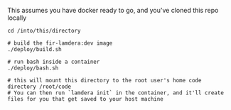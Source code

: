 This assumes you have docker ready to go, and you've cloned this repo locally

```
cd /into/this/directory

# build the fir-lamdera:dev image
./deploy/build.sh

# run bash inside a container
./deploy/bash.sh

# this will mount this directory to the root user's home code directory /root/code
# You can then run `lamdera init` in the container, and it'll create files for you that get saved to your host machine
```
